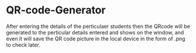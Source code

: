 # QR-code-Generator
After entering the details of the perticulaer students then the QRcode will be generated to the perticular details entered and shows on the window, and even it will save the QR code picture in the local device in the form of .png to check later.
